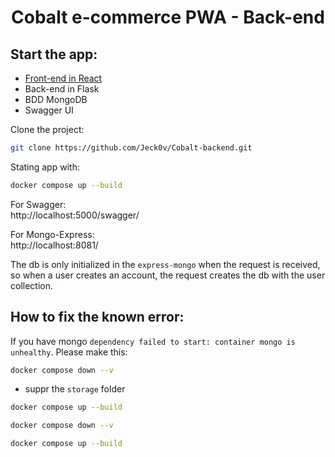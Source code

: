 
# <p align="center">Cobalt e-commerce PWA - Back-end</p>
  
## Start the app:

- [Front-end in React](https://github.com/Alexis-Gontier/Cobalt-frontend)
- Back-end in Flask
- BDD MongoDB
- Swagger UI


Clone the project:

```bash
git clone https://github.com/Jeck0v/Cobalt-backend.git
```
Stating app with:

```bash
docker compose up --build
```
For Swagger: <br>
http://localhost:5000/swagger/

For Mongo-Express: <br>
http://localhost:8081/

The db is only initialized in the `express-mongo` when the request is received, so when a user creates an account,  the request creates the db with the user collection.


## How to fix the known error:

If you have mongo `dependency failed to start: container mongo is unhealthy`.
Please make this: <br>
 ```bash
docker compose down --v 
```
 + suppr the `storage` folder

 ```bash
docker compose up --build
```
 ```bash
docker compose down --v 
```
 ```bash
docker compose up --build
```
